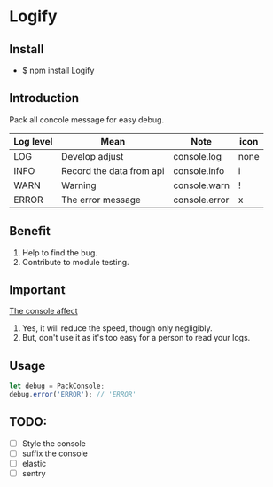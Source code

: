 # Logify

## Install

- $ npm install Logify

## Introduction

Pack all concole message for easy debug.

| Log level | Mean | Note |icon|
|-----------|------|------|----|
|LOG| Develop adjust|console.log|none|
|INFO| Record the data from api|console.info|i|
|WARN| Warning|console.warn|!|
|ERROR| The error message|console.error|x|

## Benefit

1. Help to find the bug.
2. Contribute to module testing.

## Important

[The console affect]

1. Yes, it will reduce the speed, though only negligibly.
3. But, don't use it as it's too easy for a person to read your logs.

## Usage

```js
let debug = PackConsole;
debug.error('ERROR'); // 'ERROR'
```

## TODO:

- [ ] Style the console
- [ ] suffix the console
- [ ] elastic
- [ ] sentry

[The console affect]:https://stackoverflow.com/questions/11426185/will-console-log-reduce-javascript-execution-performance

